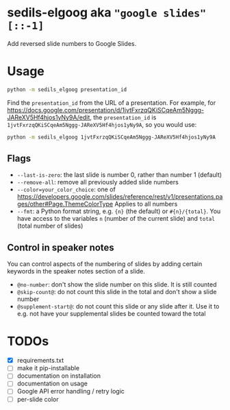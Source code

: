 # sedils-elgoog aka `"google slides"[::-1]`

Add reversed slide numbers to Google Slides.

# Usage

```bash
python -m sedils_elgoog presentation_id
```

Find the `presentation_id` from the URL of a presentation.
For example, for https://docs.google.com/presentation/d/1jvtFxrzqQKiSCqeAm5Nggg-JAReXV5Hf4hjos1yNy9A/edit,
the `presentation_id` is `1jvtFxrzqQKiSCqeAm5Nggg-JAReXV5Hf4hjos1yNy9A`, so you would use:

```bash
python -m sedils_elgoog 1jvtFxrzqQKiSCqeAm5Nggg-JAReXV5Hf4hjos1yNy9A
```

## Flags

- `--last-is-zero`: the last slide is number 0, rather than number 1 (default)
- `--remove-all`: remove all previously added slide numbers
- `--color=your_color_choice`: one of https://developers.google.com/slides/reference/rest/v1/presentations.pages/other#Page.ThemeColorType
  Applies to all numbers
- `--fmt`: a Python format string, e.g. `{n}` (the default) or `#{n}/{total}`.
  You have access to the variables `n` (number of the current slide)
  and `total` (total number of slides)

## Control in speaker notes

You can control aspects of the numbering of slides by adding certain keywords in the speaker notes
section of a slide.

- `@no-number`: don't show the slide number on this slide. It is still counted
- `@skip-count@`: do not count this slide in the total and don't show a slide number
- `@supplement-start@`: do not count this slide or any slide after it.
   Use it to e.g. not have your supplemental slides be counted toward the total

# TODOs

- [x] requirements.txt
- [ ] make it pip-installable
- [ ] documentation on installation
- [ ] documentation on usage
- [ ] Google API error handling / retry logic
- [ ] per-slide color
